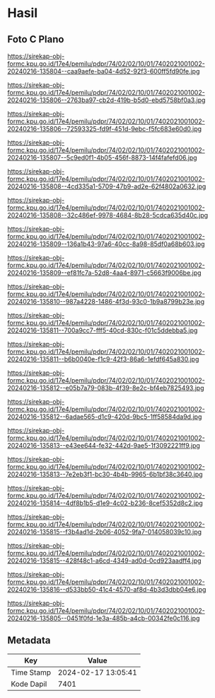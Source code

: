 # Hasil

## Foto C Plano

https://sirekap-obj-formc.kpu.go.id/17e4/pemilu/pdpr/74/02/02/10/01/7402021001002-20240216-135804--caa9aefe-ba04-4d52-92f3-600ff5fd90fe.jpg

https://sirekap-obj-formc.kpu.go.id/17e4/pemilu/pdpr/74/02/02/10/01/7402021001002-20240216-135806--2763ba97-cb2d-419b-b5d0-ebd5758bf0a3.jpg

https://sirekap-obj-formc.kpu.go.id/17e4/pemilu/pdpr/74/02/02/10/01/7402021001002-20240216-135806--72593325-fd9f-451d-9ebc-f5fc683e60d0.jpg

https://sirekap-obj-formc.kpu.go.id/17e4/pemilu/pdpr/74/02/02/10/01/7402021001002-20240216-135807--5c9ed0f1-4b05-456f-8873-14f4fafefd06.jpg

https://sirekap-obj-formc.kpu.go.id/17e4/pemilu/pdpr/74/02/02/10/01/7402021001002-20240216-135808--4cd335a1-5709-47b9-ad2e-62f4802a0632.jpg

https://sirekap-obj-formc.kpu.go.id/17e4/pemilu/pdpr/74/02/02/10/01/7402021001002-20240216-135808--32c486ef-9978-4684-8b28-5cdca635d40c.jpg

https://sirekap-obj-formc.kpu.go.id/17e4/pemilu/pdpr/74/02/02/10/01/7402021001002-20240216-135809--136a1b43-97a6-40cc-8a98-85df0a68b603.jpg

https://sirekap-obj-formc.kpu.go.id/17e4/pemilu/pdpr/74/02/02/10/01/7402021001002-20240216-135809--ef81fc7a-52d8-4aa4-8971-c5663f9006be.jpg

https://sirekap-obj-formc.kpu.go.id/17e4/pemilu/pdpr/74/02/02/10/01/7402021001002-20240216-135810--987a4228-1486-4f3d-93c0-1b9a8799b23e.jpg

https://sirekap-obj-formc.kpu.go.id/17e4/pemilu/pdpr/74/02/02/10/01/7402021001002-20240216-135811--700a9cc7-fff5-40cd-830c-f01c5ddebba5.jpg

https://sirekap-obj-formc.kpu.go.id/17e4/pemilu/pdpr/74/02/02/10/01/7402021001002-20240216-135811--b6b0040e-f1c9-42f3-86a6-1efdf645a830.jpg

https://sirekap-obj-formc.kpu.go.id/17e4/pemilu/pdpr/74/02/02/10/01/7402021001002-20240216-135812--e05b7a79-083b-4f39-8e2c-bf4eb7825493.jpg

https://sirekap-obj-formc.kpu.go.id/17e4/pemilu/pdpr/74/02/02/10/01/7402021001002-20240216-135812--6adae565-d1c9-420d-9bc5-1ff58584da9d.jpg

https://sirekap-obj-formc.kpu.go.id/17e4/pemilu/pdpr/74/02/02/10/01/7402021001002-20240216-135813--e43ee644-fe32-442d-9ae5-1f3092221ff9.jpg

https://sirekap-obj-formc.kpu.go.id/17e4/pemilu/pdpr/74/02/02/10/01/7402021001002-20240216-135813--7e2eb3f1-bc30-4b4b-9965-6b1bf38c3640.jpg

https://sirekap-obj-formc.kpu.go.id/17e4/pemilu/pdpr/74/02/02/10/01/7402021001002-20240216-135814--4df8b1b5-d1e9-4c02-b236-8cef5352d8c2.jpg

https://sirekap-obj-formc.kpu.go.id/17e4/pemilu/pdpr/74/02/02/10/01/7402021001002-20240216-135815--f3b4ad1d-2b06-4052-9fa7-014058039c10.jpg

https://sirekap-obj-formc.kpu.go.id/17e4/pemilu/pdpr/74/02/02/10/01/7402021001002-20240216-135815--428f48c1-a6cd-4349-ad0d-0cd923aadff4.jpg

https://sirekap-obj-formc.kpu.go.id/17e4/pemilu/pdpr/74/02/02/10/01/7402021001002-20240216-135816--d533bb50-41c4-4570-af8d-4b3d3dbb04e6.jpg

https://sirekap-obj-formc.kpu.go.id/17e4/pemilu/pdpr/74/02/02/10/01/7402021001002-20240216-135805--0451f0fd-1e3a-485b-a4cb-00342fe0c116.jpg


## Metadata

| Key        | Value               |
| ---------- | ------------------- |
| Time Stamp | 2024-02-17 13:05:41 |
| Kode Dapil | 7401                |



